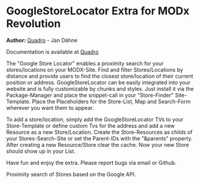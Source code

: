 GoogleStoreLocator Extra for MODx Revolution
=======================================


**Author:** [Quadro](http://www.quadro-system.de) - Jan Dähne

Documentation is available at [Quadro](http://www.quadro-system.de/modx-extras/googlestorelocator.html)

The "Google Store Locator" enables a proximity search for your stores/locations on your MODX-Site. Find and filter Stores/Locations by distance and provide users to find the closest store/location of their current position or address. GoogleStoreLocator can be easily integrated into your website and is fully customizable by chunks and styles. Just install it via the Package-Manager and place the snippet-call in your "Store-Finder" Site-Template. Place the Placeholders for the Store-List, Map and Search-Form wherever you want them to appear.


To add a store/location, simply add the GoogleStoreLocator TVs to your Store-Template or define custom Tvs for the address and add a new Resource as a new Store/Location. Create the Store-Resources as childs of your Stores-Search-Site or set the Parent-IDs with the "&parents" property. After creating a new Resource/Store clear the cache.
Now your new Store should show up in your List.

Have fun and enjoy the extra. Please report bugs via email or Github.



Proximity search of Stores based on the Google API.
